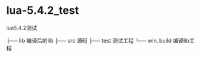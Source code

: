 # lua-5.4.2_test
lua5.4.2测试

├── lib           编译后的lib
├── src           源码
├── test          测试工程
└── win_build     编译lib工程

